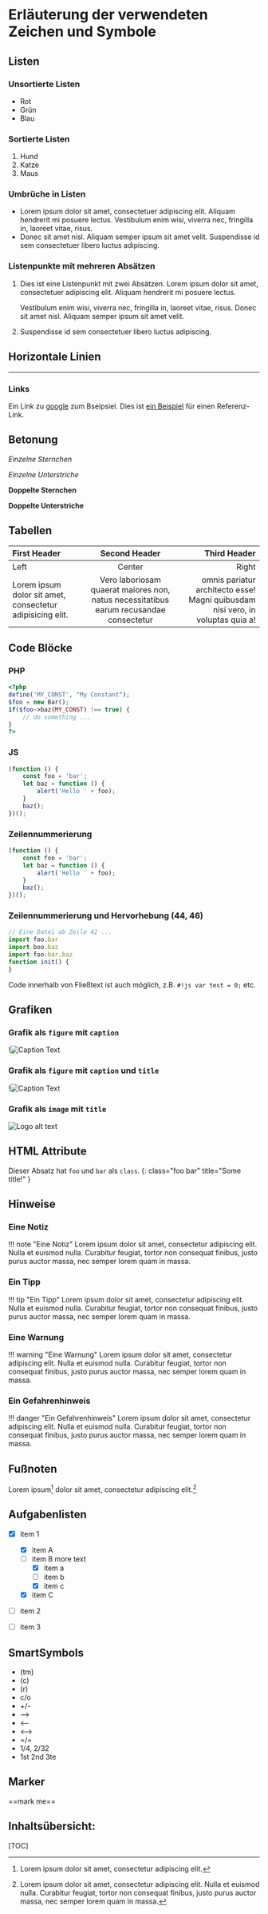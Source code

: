 # Erläuterung der verwendeten Zeichen und Symbole

## Listen

### Unsortierte Listen
-   Rot
-   Grün
-   Blau

### Sortierte Listen
1.  Hund
2.  Katze
3.  Maus

### Umbrüche in Listen
*   Lorem ipsum dolor sit amet, consectetuer adipiscing elit.
    Aliquam hendrerit mi posuere lectus. Vestibulum enim wisi,
    viverra nec, fringilla in, laoreet vitae, risus.
*   Donec sit amet nisl. Aliquam semper ipsum sit amet velit.
    Suspendisse id sem consectetuer libero luctus adipiscing.

### Listenpunkte mit mehreren Absätzen
1.  Dies ist eine Listenpunkt mit zwei Absätzen. Lorem ipsum dolor
    sit amet, consectetuer adipiscing elit. Aliquam hendrerit
    mi posuere lectus.

    Vestibulum enim wisi, viverra nec, fringilla in, laoreet
    vitae, risus. Donec sit amet nisl. Aliquam semper ipsum
    sit amet velit.

2.  Suspendisse id sem consectetuer libero luctus adipiscing.

## Horizontale Linien
***

### Links

Ein Link zu [google](https://google.de) zum Bseipsiel.
Dies ist [ein Beispiel][1] für einen Referenz-Link.

## Betonung

*Einzelne Sternchen*

_Einzelne Unterstriche_

**Doppelte Sternchen**

__Doppelte Unterstriche__


## Tabellen

First Header | Second Header | Third Header
:----------- |:-------------:| -----------:
Left         | Center        | Right
Lorem ipsum dolor sit amet, consectetur adipisicing elit.         | Vero laboriosam quaerat maiores non, natus necessitatibus earum recusandae consectetur        | omnis pariatur architecto esse! Magni quibusdam nisi vero, in voluptas quia a!


## Code Blöcke

### PHP
``` php
<?php
define('MY_CONST', "My Constant");
$foo = new Bar();
if($foo->baz(MY_CONST) !== true) {
    // do something ...
}
?>
```

### JS
```js
(function () {
    const foo = 'bar';
    let baz = function () {
        alert('Hello ' + foo);
    }
    baz();
})();
```

### Zeilennummerierung
``` js linenums="1"
(function () {
    const foo = 'bar';
    let baz = function () {
        alert('Hello ' + foo);
    }
    baz();
})();
```
### Zeilennummerierung und Hervorhebung (44, 46)
```js hl_lines="3 5" linenums="42"
// Eine Datei ab Zeile 42 ...
import foo.bar
import boo.baz
import foo.bar.baz
function init() {
}
```

Code innerhalb von Fließtext ist auch möglich, z.B. `#!js var test = 0;` etc.

## Grafiken

### Grafik als ```figure``` mit ```caption```

!![Caption Text](img/test-001.jpg)

### Grafik als ```figure``` mit ```caption``` und ```title```

!![Caption Text][g1]

### Grafik als ```image``` mit ```title```
![Logo alt text][logo-img-only]


## HTML Attribute

Dieser Absatz hat ```foo``` und ```bar``` als ```class```.
{: class="foo bar" title="Some title!" }

## Hinweise

### Eine Notiz

!!! note "Eine Notiz"
    Lorem ipsum dolor sit amet, consectetur adipiscing elit. Nulla et euismod
    nulla. Curabitur feugiat, tortor non consequat finibus, justo purus auctor
    massa, nec semper lorem quam in massa.

### Ein Tipp

!!! tip "Ein Tipp"
    Lorem ipsum dolor sit amet, consectetur adipiscing elit. Nulla et euismod
    nulla. Curabitur feugiat, tortor non consequat finibus, justo purus auctor
    massa, nec semper lorem quam in massa.

### Eine Warnung

!!! warning "Eine Warnung"
    Lorem ipsum dolor sit amet, consectetur adipiscing elit. Nulla et euismod
    nulla. Curabitur feugiat, tortor non consequat finibus, justo purus auctor
    massa, nec semper lorem quam in massa.

### Ein Gefahrenhinweis

!!! danger "Ein Gefahrenhinweis"
    Lorem ipsum dolor sit amet, consectetur adipiscing elit. Nulla et euismod
    nulla. Curabitur feugiat, tortor non consequat finibus, justo purus auctor
    massa, nec semper lorem quam in massa.

## Fußnoten

Lorem ipsum[^1] dolor sit amet, consectetur adipiscing elit.[^2]

## Aufgabenlisten

- [X] item 1
    * [X] item A
    * [ ] item B
        more text
        + [x] item a
        + [ ] item b
        + [x] item c
    * [X] item C
- [ ] item 2
- [ ] item 3


## SmartSymbols

- (tm)
- (c)
- (r)
- c/o
- +/-
- -->
- <--
- <-->
- =/=
- 1/4, 2/32
- 1st 2nd 3te


## Marker

==mark me==


## Inhaltsübersicht:

[TOC]





[^1]: Lorem ipsum dolor sit amet, consectetur adipiscing elit.
[^2]:
    Lorem ipsum dolor sit amet, consectetur adipiscing elit. Nulla et euismod
    nulla. Curabitur feugiat, tortor non consequat finibus, justo purus auctor
    massa, nec semper lorem quam in massa.


[1]: https://google.de  "google Deutschland"
[g1]: img/test-001.jpg  "Optionales title-Attribut"
[logo-img-only]: img/test-001.jpg "Logo Title"

